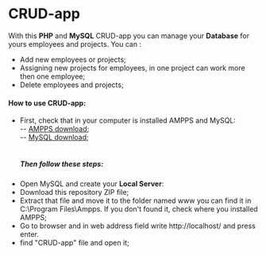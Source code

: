 # CRUD-app

With this <b>PHP</b> and <b>MySQL</b> CRUD-app you can manage your <b>Database</b> for yours employees and projects. You can :
- Add new employees or projects;
- Assigning new projects for employees, in one project can work more then one employee;
- Delete employees and projects;

<h4> How to use CRUD-app:</h4>

* First, check that in your computer is installed AMPPS and MySQL:<br>
 -- <a href="https://ampps.com/downloads">AMPPS download</a>;<br>
  -- <a href="https://dev.mysql.com/downloads/installer/">MySQL download</a>;
  <br>
  <br>
  <h5>Then follow these steps:</h5>
- Open MySQL and create your <b> Local Server</b>:
-  Download this repository ZIP file;
- Extract that file and move it to the folder named www you can find it in C:\Program Files\Ampps. If you don't found it, check where you installed AMPPS;
- Go to browser and in web address field write http://localhost/ and press enter.
- find "CRUD-app" file and open it;
